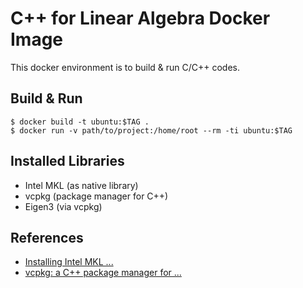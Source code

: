 # C++ for Linear Algebra Docker Image

This docker environment is to build & run C/C++ codes.

## Build & Run 

```
$ docker build -t ubuntu:$TAG .
$ docker run -v path/to/project:/home/root --rm -ti ubuntu:$TAG
```

## Installed Libraries

- Intel MKL (as native library)
- vcpkg (package manager for C++)
- Eigen3 (via vcpkg)

## References

- [Installing Intel MKL ...](https://software.intel.com/content/www/us/en/develop/articles/installing-intel-free-libs-and-python-apt-repo.html)
- [vcpkg: a C++ package manager for ...](https://docs.microsoft.com/en-us/cpp/build/vcpkg)

